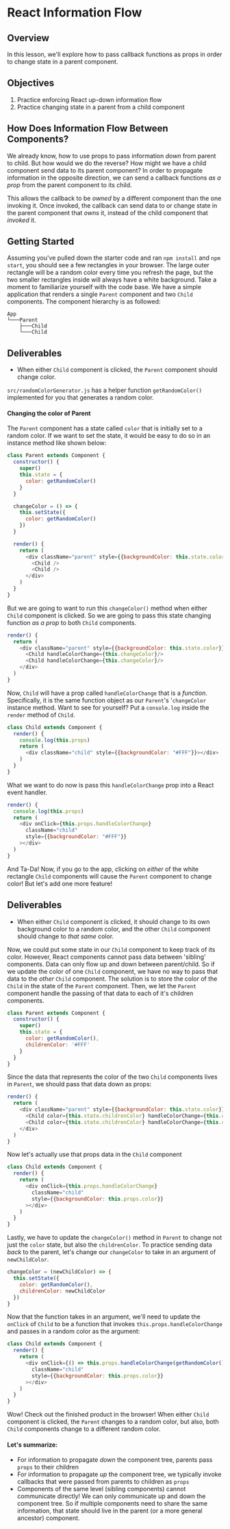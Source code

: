 # React Information Flow

## Overview

In this lesson, we'll explore how to pass callback functions as props in order to change state in a parent component.

## Objectives

1. Practice enforcing React up-down information flow
2. Practice changing state in a parent from a child component

## How Does Information Flow Between Components?

We already know, how to use props to pass information _down_ from parent to child. 
But how would we do the reverse? How might we have a child component send data to 
its parent component? In order to propagate information in the opposite direction, 
we can send a callback functions _as a prop_ from the parent component to its child.

This allows the callback to be _owned_ by a different component than the one
invoking it. Once invoked, the callback can send data to or change state in the 
parent component that _owns_ it, instead of the child component that _invoked_ it.

## Getting Started

Assuming you've pulled down the starter code and ran `npm install` and `npm start`,
you should see a few rectangles in your browser. The large outer rectangle will be a
random color every time you refresh the page, but the two smaller rectangles inside
will always have a white background. Take a moment to familiarize yourself with the
code base. We have a simple application that renders a single `Parent` component and
two `Child` components. The component hierarchy is as followed:
 
```
App
└───Parent
    ├───Child
    └───Child
```

## Deliverables
- When either `Child` component is clicked, the `Parent` component should change color.

`src/randomColorGenerator.js` has a helper function `getRandomColor()` implemented for
you that generates a random color.


#### Changing the color of Parent

The `Parent` component has a state called `color` that is initially set to a random color.
If we want to set the state, it would be easy to do so in an instance method like shown below:

```js
class Parent extends Component {
  constructor() {
    super()
    this.state = {
      color: getRandomColor()
    }
  }

  changeColor = () => {
    this.setState({
      color: getRandomColor()
    })
  }

  render() {
    return (
      <div className="parent" style={{backgroundColor: this.state.color}}>
        <Child />
        <Child />
      </div>
    )
  }
}
```

But we are going to want to run this `changeColor()` method when either `Child`
component is clicked. So we are going to pass this state changing function _as a
prop_ to both `Child` components.

```js
render() {
  return (
    <div className="parent" style={{backgroundColor: this.state.color}}>
      <Child handleColorChange={this.changeColor}/>
      <Child handleColorChange={this.changeColor}/>
    </div>
  )
}
```

Now, `Child` will have a prop called `handleColorChange` that is a _function_.
Specifically, it is the same function object as our `Parent`'s '`changeColor`
instance method. Want to see for yourself? Put a `console.log` inside the `render`
method of `Child`.

```js
class Child extends Component {
  render() {
    console.log(this.props)
    return (
      <div className="child" style={{backgroundColor: "#FFF"}}></div>
    )
  }
}
```

What we want to do now is pass this `handleColorChange` prop into a React event handler.

```js
render() {
  console.log(this.props)
  return (
    <div onClick={this.props.handleColorChange}
      className="child"
      style={{backgroundColor: "#FFF"}}
    ></div>
  )
}
```

And Ta-Da! Now, if you go to the app, clicking on _either_ of the white rectangle
`Child` components will cause the `Parent` component to change color! But let's
add one more feature!

## Deliverables
- When either `Child` component is clicked, it should change to its own background
color to a random color, and the other `Child` component should change to _that same_ color.

Now, we could put some state in our `Child` component to keep track of its color.
However, React components cannot pass data between 'sibling' components. Data can
only flow up and down between parent/child. So if we update the color of one `Child`
component, we have no way to pass that  data to the _other_ `Child` component. The
solution is to store the color of the `Child` in the state of the `Parent` component.
Then, we let the `Parent` component handle the passing of that data to each of it's
children components.

```js
class Parent extends Component {
  constructor() {
    super()
    this.state = {
      color: getRandomColor(),
      childrenColor: '#FFF'
    }
  }
}
```

Since the data that represents the color of the two `Child` components lives in
`Parent`, we should pass that data down as props:

```js
render() {
  return (
    <div className="parent" style={{backgroundColor: this.state.color}}>
      <Child color={this.state.childrenColor} handleColorChange={this.changeColor}/>
      <Child color={this.state.childrenColor} handleColorChange={this.changeColor}/>
    </div>
  )
}
```

Now let's actually use that props data in the `Child` component

```js
class Child extends Component {
  render() {
    return (
      <div onClick={this.props.handleColorChange}
        className="child"
        style={{backgroundColor: this.props.color}}
      ></div>
    )
  }
}
```

Lastly, we have to update the `changeColor()` method in `Parent` to change
not just the `color` state, but also the `childrenColor`. To practice sending
data _back_ to the parent, let's change our `changeColor` to take in an argument
of `newChildColor`.

```js
changeColor = (newChildColor) => {
  this.setState({
    color: getRandomColor(),
    childrenColor: newChildColor
  })
}
```

Now that the function takes in an argument, we'll need to update the `onClick`
of `Child` to be a function that invokes `this.props.handleColorChange` and passes
in a random color as the argument:

```js
class Child extends Component {
  render() {
    return (
      <div onClick={() => this.props.handleColorChange(getRandomColor())}
        className="child"
        style={{backgroundColor: this.props.color}}
      ></div>
    )
  }
}
```

Wow! Check out the finished product in the browser! When either `Child` component is
clicked, the `Parent` changes to a random color, but also, both `Child` components
change to a different random color.

#### Let's summarize:

- For information to propagate _down_ the component tree, parents pass `props` to their children
- For information to propagate _up_ the component tree, we typically invoke callbacks that were passed from parents to children as `props`
- Components of the same level (sibling components) cannot communicate directly! We can only communicate up and down the component tree. So if multiple components need to share the same information, that state should live in the parent (or a more general ancestor) component.
